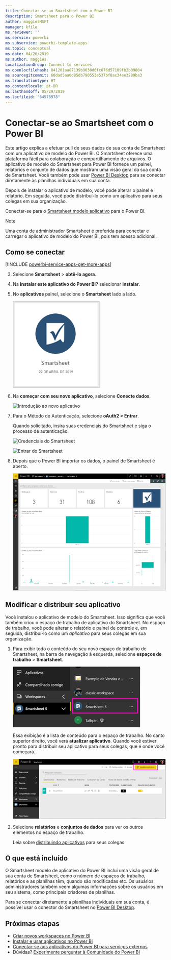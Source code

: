```yaml
---
title: Conectar-se ao Smartsheet com o Power BI
description: Smartsheet para o Power BI
author: maggiesMSFT
manager: kfile
ms.reviewer: ''
ms.service: powerbi
ms.subservice: powerbi-template-apps
ms.topic: conceptual
ms.date: 04/26/2019
ms.author: maggies
LocalizationGroup: Connect to services
ms.openlocfilehash: 841201aa87139b9630d6fc076d57109fb2b09804
ms.sourcegitcommit: 60dad5aa0d85db790553e537bf8ac34ee3289ba3
ms.translationtype: HT
ms.contentlocale: pt-BR
ms.lasthandoff: 05/29/2019
ms.locfileid: "64578978"
---
```

# <a name="connect-to-smartsheet-with-power-bi"></a>Conectar-se ao Smartsheet com o Power BI
Este artigo explica a efetuar pull de seus dados de sua conta de Smartsheet com um aplicativo de modelo do Power BI. O Smartsheet oferece uma plataforma fácil para colaboração e compartilhamento de arquivos. O aplicativo de modelo do Smartsheet para Power BI fornece um painel, relatórios e conjunto de dados que mostram uma visão geral da sua conta de Smartsheet. Você também pode usar [Power BI Desktop](desktop-connect-to-data.md) para se conectar diretamente às planilhas individuais em sua conta. 

Depois de instalar o aplicativo de modelo, você pode alterar o painel e relatório. Em seguida, você pode distribuí-lo como um aplicativo para seus colegas em sua organização.

Conectar-se para o [Smartsheet modelo aplicativo](https://app.powerbi.com/groups/me/getdata/services/smartsheet) para o Power BI.

>[!NOTE]
>Uma conta de administrador Smartsheet é preferida para conectar e carregar o aplicativo de modelo do Power BI, pois tem acesso adicional.

## <a name="how-to-connect"></a>Como se conectar

[!INCLUDE [powerbi-service-apps-get-more-apps](./includes/powerbi-service-apps-get-more-apps.md)]

3. Selecione **Smartsheet** \> **obtê-lo agora**.
4. Na **instalar este aplicativo do Power BI?** selecionar **instalar**.
4. No **aplicativos** painel, selecione o **Smartsheet** lado a lado.

    ![Bloco de aplicativo do Power BI Smartsheet](media/service-connect-to-smartsheet/power-bi-smartsheet-tile.png)

6. Na **começar com seu novo aplicativo**, selecione **Conecte dados**.

    ![Introdução ao novo aplicativo](media/service-tutorial-connect-to-github/power-bi-github-app-tutorial-connect-data.png)

4. Para o Método de Autenticação, selecione **oAuth2 \> Entrar**.
   
   Quando solicitado, insira suas credenciais do Smartsheet e siga o processo de autenticação.
   
   ![Credenciais do Smartsheet](media/service-connect-to-smartsheet/creds.png)
   
   ![Entrar do Smartsheet](media/service-connect-to-smartsheet/creds2.png)

5. Depois que o Power BI importar os dados, o painel de Smartsheet é aberto.
   
   ![Painel do Smartsheet](media/service-connect-to-smartsheet/power-bi-smartsheet-dashboard.png)

## <a name="modify-and-distribute-your-app"></a>Modificar e distribuir seu aplicativo

Você instalou o aplicativo de modelo do Smartsheet. Isso significa que você também criou o espaço de trabalho de aplicativo do Smartsheet. No espaço de trabalho, você pode alterar o relatório e painel de controle e, em seguida, distribuí-lo como um *aplicativo* para seus colegas em sua organização. 

1. Para exibir todo o conteúdo do seu novo espaço de trabalho de Smartsheet, na barra de navegação à esquerda, selecione **espaços de trabalho** > **Smartsheet**. 

    ![Espaço de trabalho do Smartsheet no painel de navegação à esquerda](media/service-connect-to-smartsheet/power-bi-smartsheet-workspace.png)

    Essa exibição é a lista de conteúdo para o espaço de trabalho. No canto superior direito, você verá **atualizar aplicativo**. Quando você estiver pronto para distribuir seu aplicativo para seus colegas, que é onde você começará. 

    ![Lista de conteúdo do Smartsheet](media/service-connect-to-smartsheet/power-bi-smartsheet-workspace-content.png)

2. Selecione **relatórios** e **conjuntos de dados** para ver os outros elementos no espaço de trabalho.

    Leia sobre [distribuindo aplicativos](service-create-distribute-apps.md) para seus colegas.

## <a name="whats-included"></a>O que está incluído
O Smartsheet modelo de aplicativo do Power BI inclui uma visão geral de sua conta de Smartsheet, como o número de espaços de trabalho, relatórios e as planilhas têm, quando são modificadas etc. Os usuários administradores também veem algumas informações sobre os usuários em seu sistema, como principais criadores de planilhas.  

Para se conectar diretamente a planilhas individuais em sua conta, é possível usar o conector do Smartsheet no [Power BI Desktop](desktop-connect-to-data.md).  

## <a name="next-steps"></a>Próximas etapas

* [Criar novos workspaces no Power BI](service-create-the-new-workspaces.md)
* [Instalar e usar aplicativos no Power BI](consumer/end-user-apps.md)
* [Conectar-se aos aplicativos do Power BI para serviços externos](service-connect-to-services.md)
* Dúvidas? [Experimente perguntar à Comunidade do Power BI](http://community.powerbi.com/)